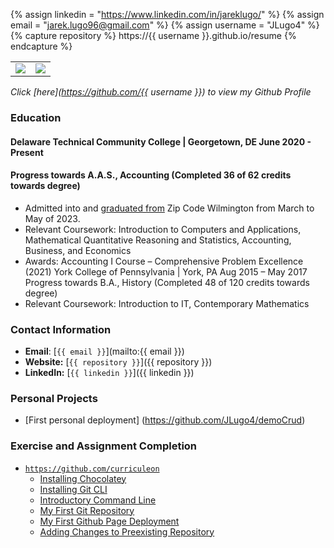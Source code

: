 {% assign linkedin = "https://www.linkedin.com/in/jareklugo/" %}
{% assign email    = "jarek.lugo96@gmail.com" %}
{% assign username = "JLugo4" %}
{% capture repository %}
    https://{{ username }}.github.io/resume
{% endcapture %}

<table>
   <tr>
      <td>
         <img src="https://github-readme-stats.vercel.app/api?username={{ username }}&show_icons=true">         
      </td>
      <td>
         <img src="https://github-readme-stats.vercel.app/api/top-langs/?username={{ username }}&layout=compact">
      </td>
   </tr>
</table>

<link rel="stylesheet" type="text/css" media="all" href="./assets/css/style.css" />

_Click [here](https://github.com/{{ username }}) to view my Github Profile_


### Education
#### Delaware Technical Community College | Georgetown, DE June 2020 - Present
#### Progress towards A.A.S., Accounting (Completed 36 of 62 credits towards degree)
* Admitted into and [graduated from](zcw-certificate-of-completion.pdf) Zip Code Wilmington from March to May of 2023.
* Relevant Coursework: Introduction to Computers and Applications, Mathematical Quantitative
  Reasoning and Statistics, Accounting, Business, and Economics
* Awards: Accounting I Course – Comprehensive Problem Excellence (2021)
  York College of Pennsylvania | York, PA Aug 2015 – May 2017
  Progress towards B.A., History (Completed 48 of 120 credits towards degree)
* Relevant Coursework: Introduction to IT, Contemporary Mathematics


### Contact Information
* **Email**: [`{{ email }}`](mailto:{{ email }})
* **Website:** [`{{ repository }}`]({{ repository }})
* **LinkedIn:** [`{{ linkedin }}`]({{ linkedin }})

### Personal Projects
* [First personal deployment] (https://github.com/JLugo4/demoCrud)

### Exercise and Assignment Completion
* [`https://github.com/curriculeon`](https://github.com/curriculeon)
    * [Installing Chocolatey](https://curriculeon.github.io/Curriculeon/lectures/terminal/dos/install-chocolatey/content.html)
    * [Installing Git CLI](https://curriculeon.github.io/Curriculeon/lectures/version-control-systems/git/installation/content.html)
    * [Introductory Command Line](https://curriculeon.github.io/Curriculeon/lectures/terminal/dos/install-chocolatey/content.html)
    * [My First Git Repository](https://curriculeon.github.io/Curriculeon/lectures/version-control-systems/git/my-first-repository/content.html)
    * [My First Github Page Deployment](https://curriculeon.github.io/Curriculeon/lectures/version-control-systems/git/my-first-githubpage/content.html)
    * [Adding Changes to Preexisting Repository](https://curriculeon.github.io/Curriculeon/lectures/version-control-systems/git/add-change-to-preexisting-repo/content.html)